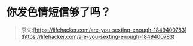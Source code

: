 # 你发色情短信够了吗？

> 原文:[https://lifehacker.com/are-you-sexting-enough-1849400783](https://lifehacker.com/are-you-sexting-enough-1849400783)